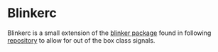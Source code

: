 # Blinkerc

Blinkerc is a small extension of the [blinker package](https://pypi.org/project/blinker/) found in following
[repository](https://github.com/jek/blinker) to allow for out of the box class signals.